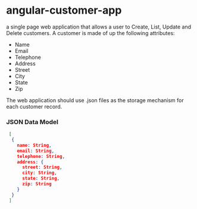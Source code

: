 # angular-customer-app

a single page web application that allows a user to Create, List, Update and Delete customers.  A customer is made of up the following attributes:

- Name
- Email
- Telephone
- Address
 - Street
 - City
 - State
 - Zip
 
The web application should use .json files as the storage mechanism for each customer record.
 
### JSON Data Model
 
```json
 [
  {
    name: String,
    email: String,
    telephone: String,
    address: {
      street: String,
      city: String,
      state: String,
      zip: String
    }
  }
 ]
```
